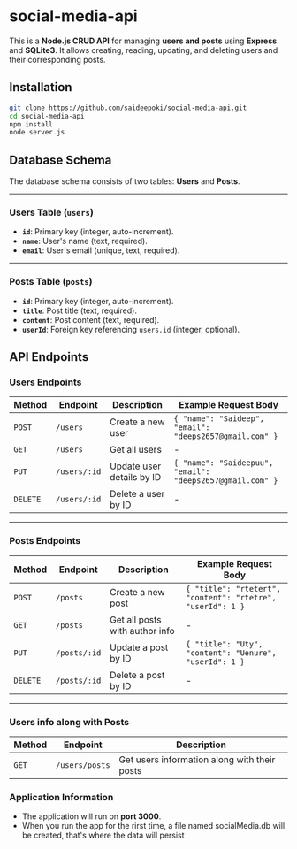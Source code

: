 # social-media-api


This is a **Node.js CRUD API** for managing **users and posts** using **Express** and **SQLite3**. It allows creating, reading, updating, and deleting users and their corresponding posts.


## **Installation**

   ```bash
   git clone https://github.com/saideepoki/social-media-api.git
   cd social-media-api
   npm install
   node server.js
   ```

## **Database Schema**

The database schema consists of two tables: **Users** and **Posts**.

---

### **Users Table** (`users`)
- **`id`**: Primary key (integer, auto-increment).
- **`name`**: User's name (text, required).
- **`email`**: User's email (unique, text, required).

---

### **Posts Table** (`posts`)
- **`id`**: Primary key (integer, auto-increment).
- **`title`**: Post title (text, required).
- **`content`**: Post content (text, required).
- **`userId`**: Foreign key referencing `users.id` (integer, optional).

## **API Endpoints**

### **Users Endpoints**

| **Method** | **Endpoint**  | **Description**          | **Example Request Body**                                         |
|-------------|---------------|-------------------------|------------------------------------------------------------------|
| `POST`     | `/users`       | Create a new user        | `{ "name": "Saideep", "email": "deeps2657@gmail.com" }`            |
| `GET`      | `/users`       | Get all users            | -                                                                |   
| `PUT`      | `/users/:id`   | Update user details by ID| `{ "name": "Saideepuu", "email": "deeps2657@gmail.com" }`     |
| `DELETE`   | `/users/:id`   | Delete a user by ID      | -                                                                |

---

### **Posts Endpoints**

| **Method** | **Endpoint**  | **Description**          | **Example Request Body**                                         |
|-------------|---------------|-------------------------|------------------------------------------------------------------|
| `POST`     | `/posts`       | Create a new post        | `{ "title": "rtetert", "content": "rtetre", "userId": 1 }` |
| `GET`      | `/posts`       | Get all posts with author info | -                                                          |
| `PUT`      | `/posts/:id`   | Update a post by ID      | `{ "title": "Uty", "content": "Uenure", "userId": 1 }` |
| `DELETE`   | `/posts/:id`   | Delete a post by ID      | -                                                                |

---

### **Users info along with Posts**

| **Method** | **Endpoint**      | **Description**                                   |
|-------------|------------------|--------------------------------------------------|
| `GET`      | `/users/posts`| Get users information along with their posts       |

### **Application Information**
- The application will run on **port 3000**.
- When you run the app for the rirst time, a file named socialMedia.db will be created, that's where the data will persist



   
